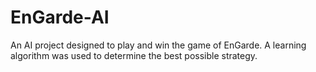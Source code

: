 # EnGarde-AI
An AI project designed to play and win the game of EnGarde. A learning algorithm was used to determine the best possible strategy.
